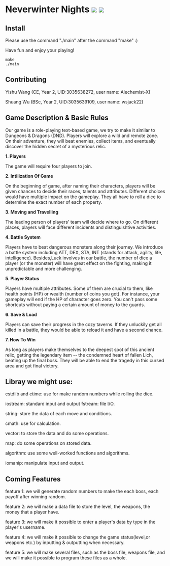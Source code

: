 # Neverwinter Nights ![](https://img.shields.io/badge/License-HKU-yellow) ![](https://img.shields.io/badge/Course-ENGG1340-blue)


## Install

Please use the command "./main" after the command "make" :)

Have fun and enjoy your playing!

```
make
./main
```


## Contributing

Yishu Wang (CE, Year 2, UID:3035638272, user name: Alechemist-X)

Shuang Wu (BSc, Year 2, UID:3035639109, user name: wsjack22)


## Game Description & Basic Rules

Our game is a role-playing text-based game, we try to make it similar to Dungeons & Dragons (DND). Players will explore a wild and remote zone. On their adventure, they will beat enemies, collect items, and eventually discover the hidden secret of a mysterious relic.

**1. Players**

The game will require four players to join.

**2. Intilization Of Game**

On the beginning of game, after naming their characters, players will be given chances to decide their races, talents and attributes. Different choices would have multiple impact on the gameplay. They all have to roll a dice to determine the exact number of each property. 

**3. Moving and Travelling**

The leading person of players' team will decide where to go. On different places, players will face different incidents and distinguishtive activities.

**4. Battle System**

Players have to beat dangerous monsters along their journey. We introduce a battle system including ATT, DEX, STA, INT (stands for attack, agility, life, intelligence). Besides,Luck involves in our battle, the number of dice a player (or the monster) will have great effect on the fighting, making it unpredictable and more challenging.

**5. Player Status**

Players have multiple attributes. Some of them are crucial to them, like health points (HP) or wealth (number of coins you got). For instance, your gameplay will end if the HP of character goes zero. You can't pass some shortcuts without paying a certain amount of money to the guards.

**6. Save & Load**

Players can save their progress in the cozy taverns. If they unluckily get all killed in a battle, they would be able to reload it and have a second chance.

**7. How To Win**

As long as players make themselves to the deepest spot of this ancient relic, getting the legendary item -- the condemned heart of fallen Lich, beating up the final boss. They will be able to end the tragedy in this cursed area and got final victory.


## Libray we might use:

cstdlib and ctime: use for make random numbers while rolling the dice.

iostream: standard input and output fstream: file I/O.

string: store the data of each move and conditions.

cmath: use for calculation.

vector: to store the data and do some operations.

map: do some operations on stored data.

algorithm: use some well-worked functions and algorithms.

iomanip: manipulate input and output.


## Coming Features

feature 1: we will generate random numbers to make the each boss, each payoff after winning random.

feature 2: we will make a data file to store the level, the weapons, the money that a player have.

feature 3: we will make it possible to enter a player's data by type in the player's username.

feature 4: we will make it possible to change the game status(level,or weapons etc.) by inputting & outputting when necessary.

feature 5: we will make several files, such as the boss file, weapons file, and we will make it possible to program these files as a whole.
